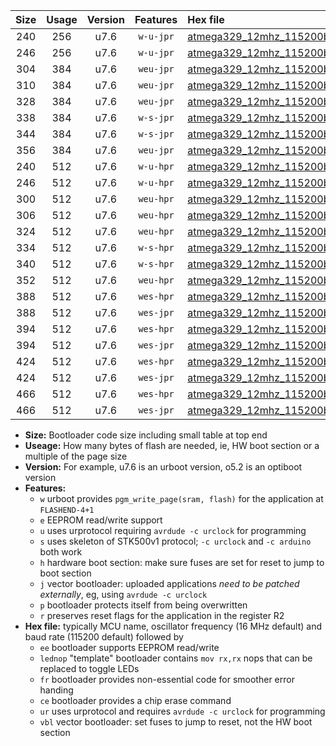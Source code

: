 |Size|Usage|Version|Features|Hex file|
|:-:|:-:|:-:|:-:|:--|
|240|256|u7.6|`w-u-jpr`|[atmega329_12mhz_115200bps_ur_vbl.hex](https://raw.githubusercontent.com/stefanrueger/urboot/main//atmega329_12mhz_115200bps_ur_vbl.hex)|
|246|256|u7.6|`w-u-jpr`|[atmega329_12mhz_115200bps_lednop_ur_vbl.hex](https://raw.githubusercontent.com/stefanrueger/urboot/main//atmega329_12mhz_115200bps_lednop_ur_vbl.hex)|
|304|384|u7.6|`weu-jpr`|[atmega329_12mhz_115200bps_ee_ur_vbl.hex](https://raw.githubusercontent.com/stefanrueger/urboot/main//atmega329_12mhz_115200bps_ee_ur_vbl.hex)|
|310|384|u7.6|`weu-jpr`|[atmega329_12mhz_115200bps_ee_lednop_ur_vbl.hex](https://raw.githubusercontent.com/stefanrueger/urboot/main//atmega329_12mhz_115200bps_ee_lednop_ur_vbl.hex)|
|328|384|u7.6|`weu-jpr`|[atmega329_12mhz_115200bps_ee_lednop_fr_ur_vbl.hex](https://raw.githubusercontent.com/stefanrueger/urboot/main//atmega329_12mhz_115200bps_ee_lednop_fr_ur_vbl.hex)|
|338|384|u7.6|`w-s-jpr`|[atmega329_12mhz_115200bps_vbl.hex](https://raw.githubusercontent.com/stefanrueger/urboot/main//atmega329_12mhz_115200bps_vbl.hex)|
|344|384|u7.6|`w-s-jpr`|[atmega329_12mhz_115200bps_lednop_vbl.hex](https://raw.githubusercontent.com/stefanrueger/urboot/main//atmega329_12mhz_115200bps_lednop_vbl.hex)|
|356|384|u7.6|`weu-jpr`|[atmega329_12mhz_115200bps_ee_lednop_fr_ce_ur_vbl.hex](https://raw.githubusercontent.com/stefanrueger/urboot/main//atmega329_12mhz_115200bps_ee_lednop_fr_ce_ur_vbl.hex)|
|240|512|u7.6|`w-u-hpr`|[atmega329_12mhz_115200bps_ur.hex](https://raw.githubusercontent.com/stefanrueger/urboot/main//atmega329_12mhz_115200bps_ur.hex)|
|246|512|u7.6|`w-u-hpr`|[atmega329_12mhz_115200bps_lednop_ur.hex](https://raw.githubusercontent.com/stefanrueger/urboot/main//atmega329_12mhz_115200bps_lednop_ur.hex)|
|300|512|u7.6|`weu-hpr`|[atmega329_12mhz_115200bps_ee_ur.hex](https://raw.githubusercontent.com/stefanrueger/urboot/main//atmega329_12mhz_115200bps_ee_ur.hex)|
|306|512|u7.6|`weu-hpr`|[atmega329_12mhz_115200bps_ee_lednop_ur.hex](https://raw.githubusercontent.com/stefanrueger/urboot/main//atmega329_12mhz_115200bps_ee_lednop_ur.hex)|
|324|512|u7.6|`weu-hpr`|[atmega329_12mhz_115200bps_ee_lednop_fr_ur.hex](https://raw.githubusercontent.com/stefanrueger/urboot/main//atmega329_12mhz_115200bps_ee_lednop_fr_ur.hex)|
|334|512|u7.6|`w-s-hpr`|[atmega329_12mhz_115200bps.hex](https://raw.githubusercontent.com/stefanrueger/urboot/main//atmega329_12mhz_115200bps.hex)|
|340|512|u7.6|`w-s-hpr`|[atmega329_12mhz_115200bps_lednop.hex](https://raw.githubusercontent.com/stefanrueger/urboot/main//atmega329_12mhz_115200bps_lednop.hex)|
|352|512|u7.6|`weu-hpr`|[atmega329_12mhz_115200bps_ee_lednop_fr_ce_ur.hex](https://raw.githubusercontent.com/stefanrueger/urboot/main//atmega329_12mhz_115200bps_ee_lednop_fr_ce_ur.hex)|
|388|512|u7.6|`wes-hpr`|[atmega329_12mhz_115200bps_ee.hex](https://raw.githubusercontent.com/stefanrueger/urboot/main//atmega329_12mhz_115200bps_ee.hex)|
|388|512|u7.6|`wes-jpr`|[atmega329_12mhz_115200bps_ee_vbl.hex](https://raw.githubusercontent.com/stefanrueger/urboot/main//atmega329_12mhz_115200bps_ee_vbl.hex)|
|394|512|u7.6|`wes-hpr`|[atmega329_12mhz_115200bps_ee_lednop.hex](https://raw.githubusercontent.com/stefanrueger/urboot/main//atmega329_12mhz_115200bps_ee_lednop.hex)|
|394|512|u7.6|`wes-jpr`|[atmega329_12mhz_115200bps_ee_lednop_vbl.hex](https://raw.githubusercontent.com/stefanrueger/urboot/main//atmega329_12mhz_115200bps_ee_lednop_vbl.hex)|
|424|512|u7.6|`wes-hpr`|[atmega329_12mhz_115200bps_ee_lednop_fr.hex](https://raw.githubusercontent.com/stefanrueger/urboot/main//atmega329_12mhz_115200bps_ee_lednop_fr.hex)|
|424|512|u7.6|`wes-jpr`|[atmega329_12mhz_115200bps_ee_lednop_fr_vbl.hex](https://raw.githubusercontent.com/stefanrueger/urboot/main//atmega329_12mhz_115200bps_ee_lednop_fr_vbl.hex)|
|466|512|u7.6|`wes-hpr`|[atmega329_12mhz_115200bps_ee_lednop_fr_ce.hex](https://raw.githubusercontent.com/stefanrueger/urboot/main//atmega329_12mhz_115200bps_ee_lednop_fr_ce.hex)|
|466|512|u7.6|`wes-jpr`|[atmega329_12mhz_115200bps_ee_lednop_fr_ce_vbl.hex](https://raw.githubusercontent.com/stefanrueger/urboot/main//atmega329_12mhz_115200bps_ee_lednop_fr_ce_vbl.hex)|

- **Size:** Bootloader code size including small table at top end
- **Useage:** How many bytes of flash are needed, ie, HW boot section or a multiple of the page size
- **Version:** For example, u7.6 is an urboot version, o5.2 is an optiboot version
- **Features:**
  + `w` urboot provides `pgm_write_page(sram, flash)` for the application at `FLASHEND-4+1`
  + `e` EEPROM read/write support
  + `u` uses urprotocol requiring `avrdude -c urclock` for programming
  + `s` uses skeleton of STK500v1 protocol; `-c urclock` and `-c arduino` both work
  + `h` hardware boot section: make sure fuses are set for reset to jump to boot section
  + `j` vector bootloader: uploaded applications *need to be patched externally*, eg, using `avrdude -c urclock`
  + `p` bootloader protects itself from being overwritten
  + `r` preserves reset flags for the application in the register R2
- **Hex file:** typically MCU name, oscillator frequency (16 MHz default) and baud rate (115200 default) followed by
  + `ee` bootloader supports EEPROM read/write
  + `lednop` "template" bootloader contains `mov rx,rx` nops that can be replaced to toggle LEDs
  + `fr` bootloader provides non-essential code for smoother error handing
  + `ce` bootloader provides a chip erase command
  + `ur` uses urprotocol and requires `avrdude -c urclock` for programming
  + `vbl` vector bootloader: set fuses to jump to reset, not the HW boot section
